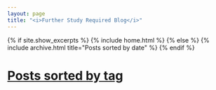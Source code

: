 ```yaml
---
layout: page
title: "<i>Further Study Required Blog</i>"
---
```


{% if site.show_excerpts %}
  {% include home.html %}
{% else %}
  {% include archive.html title="Posts sorted by date" %}
{% endif %}

# [Posts sorted by tag](/tags)
